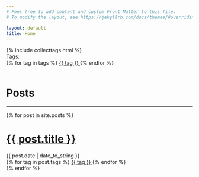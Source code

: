 ```yaml
---
# Feel free to add content and custom Front Matter to this file.
# To modify the layout, see https://jekyllrb.com/docs/themes/#overriding-theme-defaults

layout: default
title: Home
---
```


<!-- <link href="https://fonts.googleapis.com/css?family=Prompt&display=swap" rel="stylesheet">
<link rel="stylesheet" href="{{'/assets/css/style_font.css'}}" /> -->
<link rel="stylesheet" href="{{'/assets/css/style_tags.css'}}" />
{% include collecttags.html %}

<div class="tags_div">
      Tags: 
      <br>
      {% for tag in tags %}
            <a class="tag yellow"
              href="{{ site.baseurl | append: "/tag/" | append: tag | append: "/" }}"
              rel="category tag">
              {{ tag }}
            </a>
      {% endfor %}

</div>
<br>
<h1> Posts </h1>
<hr>
<div class="posts">
  {% for post in site.posts %}
  <div class="post">
    <h1 class="post-title">
      <a href="{{ post.url | absolute_url }}">
        {{ post.title }}
      </a>
    </h1>
    <span class="post-date">{{ post.date | date_to_string }}</span>
    <div class="tags_div tags_post">
      {% for tag in post.tags %}
            <a class="tag red"
              href="{{ site.baseurl | append: "/tag/" | append: tag | append: "/" }}"
              rel="category tag">
              {{ tag }}
            </a>
      {% endfor %}
    </div>

  </div>
  {% endfor %}
</div>

<!-- <div class="pagination">
  {% if paginator.next_page %}
    <a class="pagination-item older" href="{{ paginator.next_page_path | absolute_url }}">Older</a>
  {% else %}
    <span class="pagination-item older">Older</span>
  {% endif %}
  {% if paginator.previous_page %}
    {% if paginator.page == 2 %}
      <a class="pagination-item newer" href="{{ '/' | absolute_url }}">Newer</a>
    {% else %}
      <a class="pagination-item newer" href="{{ paginator.previous_page_path | absolute_url }}">Newer</a>
    {% endif %}
  {% else %}
    <span class="pagination-item newer">Newer</span>
  {% endif %}
</div>
 -->

